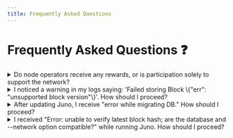 ```yaml
---
title: Frequently Asked Questions
---
```


# Frequently Asked Questions :question:

<details>
  <summary>Do node operators receive any rewards, or is participation solely to support the network?</summary>

Presently, running a node does not come with direct rewards; its primary purpose is contributing to the network's functionality and stability. However, operating a node provides valuable educational benefits and deepens your knowledge of the network's operation.

</details>

<details>
  <summary>I noticed a warning in my logs saying: 'Failed storing Block \{"err": "unsupported block version"\}'. How should I proceed?</summary>

You can fix this problem by [updating to the latest version](updating.md) of Juno. Check for updates and install them to maintain compatibility with the latest block versions.

</details>

<details>
  <summary>After updating Juno, I receive "error while migrating DB." How should I proceed?</summary>

This error suggests your database is corrupted, likely due to the node being interrupted during migration. This can occur if there are insufficient system resources, such as RAM, to finish the process. The only solution is to resynchronize the node from the beginning. To avoid this issue in the future, ensure your system has adequate resources and that the node remains uninterrupted during upgrades.

</details>

<details>
  <summary>I received "Error: unable to verify latest block hash; are the database and --network option compatible?" while running Juno. How should I proceed?</summary>

To resolve this issue, ensure that the `eth-node` configuration aligns with the `network` option for the Starknet network.

</details>
